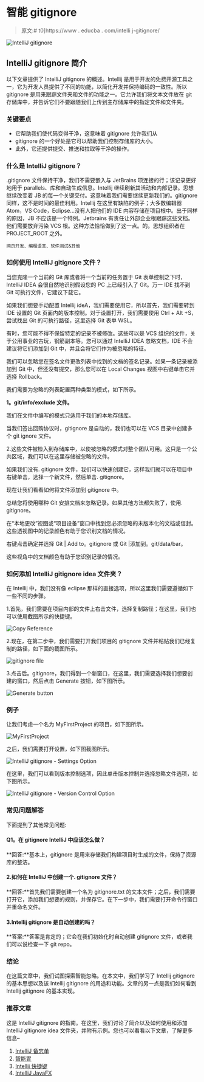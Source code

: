 # 智能 gitignore

> 原文:# t0]https://www . educba . com/intelli j-gitignore/

![IntelliJ gitignore](img/824a8c8766d63ff7fc81431b81636010.png)



## IntelliJ gitignore 简介

以下文章提供了 IntelliJ gitignore 的概述。Intellij 是用于开发的免费开源工具之一，它为开发人员提供了不同的功能，以简化开发并保持编码的一致性。所以 gitignore 是用来跟踪文件夹和文件的功能之一。它允许我们将文本文件放在 git 存储库中，并告诉它们不要跟随我们上传到主存储库中的指定文件和文件夹。

### 关键要点

*   它帮助我们使代码变得干净，这意味着 gitignore 允许我们从
*   gitignore 的一个好处是它可以帮助我们控制存储库的大小。
*   此外，它还提供提交、推送和拉取等干净的操作。

### 什么是 IntelliJ gitignore？

.gitignore 文件保持干净，我们不需要嵌入与 JetBrains 项连接的行；该记录更好地用于 parallels、库和自动生成信息。Intellij 继续刷新其活动和内部记录。思想继续改变着 JB 的每一个关键交付。这意味着我们需要继续更新我们的。gitignore 同样，这不是时间的最佳利用。Intellij 在这里有缺陷的例子；大多数编辑器 Atom，VS Code，Eclipse…没有人把他们的 IDE 内容存储在项目根中。出于同样的原因，JB 不应该是一个特例。Jetbrains 有责任让外部企业根跟踪这些文档。他们需要放弃污染 VCS 根。这种方法恰恰做到了这一点。的。思想组织者在 PROJECT_ROOT 之外。

<small>网页开发、编程语言、软件测试&其他</small>

### 如何使用 IntelliJ gitignore 文件？

当您克隆一个当前的 Git 库或者将一个当前的任务置于 Git 表单控制之下时，IntelliJ IDEA 会很自然地识别假设您的 PC 上已经引入了 Git。万一 IDE 找不到 Git 可执行文件，它建议下载它。

如果我们想要手动配置 Intellij ideA，我们需要使用它，所以首先，我们需要转到 IDE 设置的 Git 页面内的版本控制。对于设置打开，我们需要使用 Ctrl + Alt +S，尝试找出 Git 的可执行路径，这里选择 Git 表单 WSL。

有时，您可能不得不保留特定的记录不被修改。这些可以是 VCS 组织的文件，关于公用事业的古玩，钢筋副本等。您可以通过 IntelliJ IDEA 忽略文档，IDE 不会建议将它们添加到 Git 中，并且会将它们作为被忽略的特征。

我们可以忽略您在签名文件更改列表中找到的文档的签名记录。如果一条记录被添加到 Git 中，但还没有提交，那么您可以在 Local Changes 视图中右键单击它并选择 Rollback。

我们需要为忽略的列表配置两种类型的模式，如下所示。

**1。git/info/exclude 文件。**

我们在文件中编写的模式只适用于我们的本地存储库。

当我们签出回购协议时，gitignore 是自动的，我们也可以在 VCS 目录中创建多个 git ignore 文件。

2.这些文件被检入到存储库中，以使被忽略的模式对整个团队可用。这只是一个公共区域，我们可以在这里存储被忽略的文件。

如果我们没有. gitignore 文件，我们可以快速创建它，这样我们就可以在项目中右键单击，选择一个新文件，然后单击. gitignore。

现在让我们看看如何将文件添加到 gitignore 中。

总结您将使用哪种 Git 安排文档来忽略记录。如果其他方法都失败了，使用. gitignore。

在“本地更改”视图或“项目设备”窗口中找到您必须忽略的未版本化的文档或信封。这些透视图中的记录颜色有助于您识别文档的情况。

右键点击确定并选择 Git | Add to。gitignore 或 Git |添加到。git/data/bar。

这些视角中的文档颜色有助于您识别记录的情况。

### 如何添加 IntelliJ gitignore idea 文件夹？

在 Intellij 中，我们没有像 eclipse 那样的直接选项，所以这里我们需要遵循如下一些不同的步骤。

1.首先，我们需要在项目内部的文件上右击文件，选择复制路径；在这里，我们也可以使用截图所示的快捷键。

![Copy Reference](img/aee1d25782d1683b98ed1c97ee5c9dfe.png)



2.现在，在第二步中，我们需要打开我们项目的 gitignore 文件并粘贴我们已经复制的路径，如下面的截图所示。

![gitignore file](img/8668d5ab4925ca4bd527a95d1b0c0434.png)



3.点击后。gitignore，我们得到一个新窗口，在这里，我们需要选择我们想要创建的窗口，然后点击 Generate 按钮，如下图所示。

![Generate button ](img/dcd03fec1940c10594976b429cd9f791.png)



### 例子

让我们考虑一个名为 MyFirstProject 的项目，如下图所示。

![MyFirstProject](img/076116ffdf31c47f570c748fcdfdc247.png)



之后，我们需要打开设置，如下图截图所示。

![IntelliJ gitignore - Settings Option](img/9460e1996e8c878ace9f02e9722784b6.png)



在这里，我们可以看到版本控制选项，因此单击版本控制并选择忽略文件选项，如下图所示。

![IntelliJ gitignore - Version Control Option](img/f007515472d262ef5230af0cd1bc784b.png)



### 常见问题解答

下面提到了其他常见问题:

#### Q1。在 gitignore IntelliJ 中应该怎么做？

**回答:**基本上，gitignore 是用来存储我们构建项目时生成的文件，保持了资源库的整洁。

#### 2.如何在 IntelliJ 中创建一个. gitignore 文件？

**回答:**首先我们需要创建一个名为 gitignore.txt 的文本文件；之后，我们需要打开它，添加我们想要的规则，并保存它。在下一步中，我们需要打开命令行窗口并重命名文件。

#### 3.Intellij gitignore 是自动创建的吗？

**答案:**答案是肯定的；它会在我们初始化时自动创建 gitignore 文件，或者我们可以说检查一下 git repo。

### 结论

在这篇文章中，我们试图探索智能忽略。在本文中，我们学习了 Intellij gitignore 的基本思想以及该 Intellij gitignore 的用途和功能。文章的另一点是我们如何看到 Intellij gitignore 的基本实现。

### 推荐文章

这是 IntelliJ gitignore 的指南。在这里，我们讨论了简介以及如何使用和添加 IntelliJ gitignore idea 文件夹，并附有示例。您也可以看看以下文章，了解更多信息–

1.  [IntelliJ 备忘单](https://www.educba.com/intellij-cheat-sheet/)
2.  [智能胃](https://www.educba.com/intellij-maven/)
3.  [Intellij 快捷键](https://www.educba.com/intellij-shortcuts/)
4.  [IntelliJ JavaFX](https://www.educba.com/intellij-javafx/)





